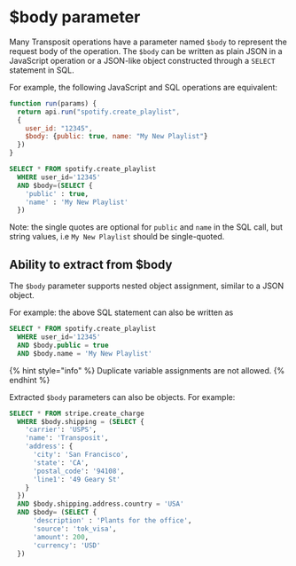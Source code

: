 # $body parameter

Many Transposit operations have a parameter named `$body` to represent the request body of the operation. The `$body` can be written as plain JSON in a JavaScript operation or a JSON-like object constructed through a `SELECT` statement in SQL.

For example, the following JavaScript and SQL operations are equivalent:

```javascript
function run(params) {
  return api.run("spotify.create_playlist", 
  { 
    user_id: "12345", 
    $body: {public: true, name: "My New Playlist"}
  })
}
```

```sql
SELECT * FROM spotify.create_playlist
  WHERE user_id='12345'
  AND $body=(SELECT {
    'public' : true,
    'name' : 'My New Playlist'
  })
```

Note: the single quotes are optional for `public` and `name` in the SQL call, but string values, i.e `My New Playlist` should be single-quoted.

## Ability to extract from $body

The `$body` parameter supports nested object assignment, similar to a JSON object.

For example: the above SQL statement can also be written as

```sql
SELECT * FROM spotify.create_playlist
  WHERE user_id='12345'
  AND $body.public = true
  AND $body.name = 'My New Playlist'
``` 

{% hint style="info" %}
Duplicate variable assignments are not allowed.
{% endhint %}

Extracted `$body` parameters can also be objects. For example: 

```sql
SELECT * FROM stripe.create_charge
  WHERE $body.shipping = (SELECT {
    'carrier': 'USPS',
    'name': 'Transposit',
    'address': {
      'city': 'San Francisco',
      'state': 'CA',
      'postal_code': '94108',
      'line1': '49 Geary St'
    }
  })
  AND $body.shipping.address.country = 'USA'
  AND $body= (SELECT {
      'description' : 'Plants for the office',
      'source': 'tok_visa',
      'amount': 200,
      'currency': 'USD'
  })
```
